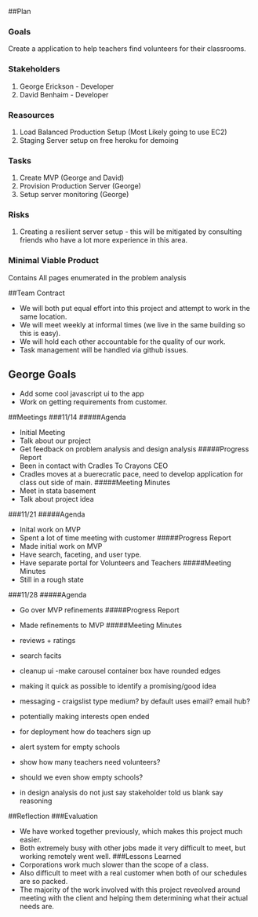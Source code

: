 ##Plan
### Goals
Create a application to help teachers find volunteers for their classrooms.

### Stakeholders
1. George Erickson - Developer
2. David Benhaim - Developer

### Reasources
1. Load Balanced Production Setup (Most Likely going to use EC2)
2. Staging Server setup on free heroku for demoing

### Tasks
1. Create MVP (George and David)
2. Provision Production Server (George)
3. Setup server monitoring (George)

### Risks
1. Creating a resilient server setup - this will be mitigated by consulting friends who have a lot more experience in this area.

### Minimal Viable Product
Contains All pages enumerated in the problem analysis

##Team Contract
- We will both put equal effort into this project and attempt to work in the same location.
- We will meet weekly at informal times (we live in the same building so this is easy).
- We will hold each other accountable for the quality of our work.
- Task management will be handled via github issues.

## George Goals
- Add some cool javascript ui to the app
- Work on getting requirements from customer.

##Meetings
###11/14
#####Agenda
- Initial Meeting
- Talk about our project
- Get feedback on problem analysis and design analysis
#####Progress Report
- Been in contact with Cradles To Crayons CEO
- Cradles moves at a buerecratic pace, need to develop application for class out side of main.
#####Meeting Minutes
- Meet in stata basement
- Talk about project idea

###11/21
#####Agenda
- Inital work on MVP
- Spent a lot of time meeting with customer
#####Progress Report
- Made initial work on MVP
- Have search, faceting, and user type.
- Have separate portal for Volunteers and Teachers
#####Meeting Minutes
- Still in a rough state

###11/28
#####Agenda
- Go over MVP refinements
#####Progress Report
- Made refinements to MVP
#####Meeting Minutes
- reviews + ratings
- search facits
- cleanup ui
    -make carousel container box have rounded edges
- making it quick as possible to identify a promising/good idea
- messaging - craigslist type medium? by default uses email? email hub?
- potentially making interests open ended
- for deployment how do teachers sign up

- alert system for empty schools
- show how many teachers need volunteers?
- should we even show empty schools?
- in design analysis do not just say stakeholder told us blank say reasoning

##Reflection
###Evaluation
- We have worked together previously, which makes this project much easier.
- Both extremely busy with other jobs made it very difficult to meet, but working remotely went well.
###Lessons Learned
- Corporations work much slower than the scope of a class.
- Also difficult to meet with a real customer when both of our schedules are so packed.
- The majority of the work involved with this project reveolved around meeting with the client and helping them determining what their actual needs are.